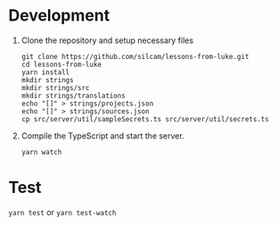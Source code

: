 # Development

1. Clone the repository and setup necessary files
    ```
    git clone https://github.com/silcam/lessons-from-luke.git
    cd lessons-from-luke
    yarn install
    mkdir strings
    mkdir strings/src
    mkdir strings/translations
    echo "[]" > strings/projects.json
    echo "[]" > strings/sources.json
    cp src/server/util/sampleSecrets.ts src/server/util/secrets.ts
    ```
2. Compile the TypeScript and start the server.
    ```
    yarn watch
    ```

# Test

`yarn test` or
`yarn test-watch`
